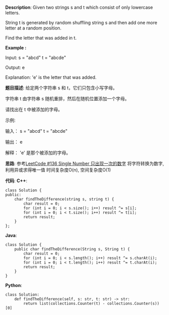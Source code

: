 __Description__:
Given two strings s and t which consist of only lowercase letters.

String t is generated by random shuffling string s and then add one more letter at a random position.

Find the letter that was added in t.

**Example :**

Input:
s = "abcd"
t = "abcde"

Output:
e

Explanation:
'e' is the letter that was added.

__题目描述__:
给定两个字符串 s 和 t，它们只包含小写字母。

字符串 t 由字符串 s 随机重排，然后在随机位置添加一个字母。

请找出在 t 中被添加的字母。

示例:

输入：
s = "abcd"
t = "abcde"

输出：
e

解释：
'e' 是那个被添加的字母。

__思路__:
参考[LeetCode #136 Single Number 只出现一次的数字](https://www.jianshu.com/p/d8050ac9d91d)
将字符转换为数字, 利用异或求得唯一值
时间复杂度O(n), 空间复杂度O(1)

__代码__:
__C++__:
```
class Solution {
public:
    char findTheDifference(string s, string t) {
        char result = 0;
        for (int i = 0; i < s.size(); i++) result ^= s[i];
        for (int i = 0; i < t.size(); i++) result ^= t[i];
        return result;
    }
};
```

__Java__:
```
class Solution {
    public char findTheDifference(String s, String t) {
        char result = 0;
        for (int i = 0; i < s.length(); i++) result ^= s.charAt(i);
        for (int i = 0; i < t.length(); i++) result ^= t.charAt(i);
        return result;
    }
}
```

__Python__:
```
class Solution:
    def findTheDifference(self, s: str, t: str) -> str:
        return list(collections.Counter(t) - collections.Counter(s))[0]
```
